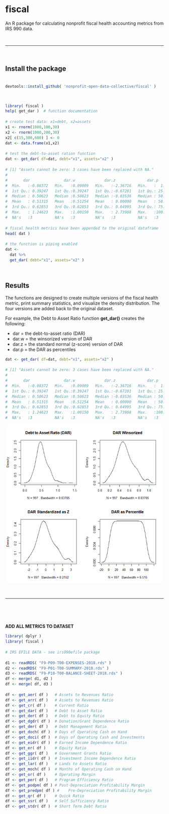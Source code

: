 # fiscal 

An R package for calculating nonprofit fiscal health accounting metrics from IRS 990 data. 

<br>

---------------------

<br>

## Install the package

```r

devtools::install_github( 'nonprofit-open-data-collective/fiscal' )

```

<br>

```r
library( fiscal )
help( get_dar )  # function documentation 

# create test data: x1=debt, x2=assets
x1 <- rnorm(1000,100,30)
x2 <- rnorm(1000,200,30)
x2[ c(15,300,600) ] <- 0
dat <- data.frame(x1,x2)

# test the debt-to-asset ration function
dat <- get_dar( df=dat, debt="x1", assets="x2" )

# [1] "Assets cannot be zero: 3 cases have been replaced with NA."
#
#       dar               dar.w             dar.z              dar.p       
#  Min.   :-0.08372   Min.   :0.09009   Min.   :-2.36716   Min.   :  1.00  
#  1st Qu.: 0.39247   1st Qu.:0.39247   1st Qu.:-0.67281   1st Qu.: 25.00  
#  Median : 0.50623   Median :0.50623   Median :-0.03536   Median : 50.00  
#  Mean   : 0.51315   Mean   :0.51254   Mean   : 0.00000   Mean   : 50.35  
#  3rd Qu.: 0.62853   3rd Qu.:0.62853   3rd Qu.: 0.64995   3rd Qu.: 75.00  
#  Max.   : 1.24623   Max.   :1.00150   Max.   : 2.73988   Max.   :100.00  
#  NA's   :3          NA's   :3         NA's   :3          NA's   :3

# fiscal health metrics have been appended to the original dataframe
head( dat ) 

# the function is piping enabled 
dat <- 
  dat %>% 
  get_dar( debt="x1", assets="x2" )
```

<br>

## Results 

The functions are designed to create multiple versions of the fiscal health metric, print summary statistics, and visualize the density distribution. The four versions are added back to the original dataset. 

For example, the Debt to Asset Ratio function **get_dar()** creates the following: 

* dar = the debt-to-asset ratio (DAR) 
* dar.w = the winsorized version of DAR 
* dar.z = the standard normal (z-score) version of DAR 
* dar.p = the DAR as percentiles  

```r
dat <- get_dar( df=dat, debt="x1", assets="x2" )

# [1] "Assets cannot be zero: 3 cases have been replaced with NA."
#
#       dar               dar.w             dar.z              dar.p       
#  Min.   :-0.08372   Min.   :0.09009   Min.   :-2.36716   Min.   :  1.00  
#  1st Qu.: 0.39247   1st Qu.:0.39247   1st Qu.:-0.67281   1st Qu.: 25.00  
#  Median : 0.50623   Median :0.50623   Median :-0.03536   Median : 50.00  
#  Mean   : 0.51315   Mean   :0.51254   Mean   : 0.00000   Mean   : 50.35  
#  3rd Qu.: 0.62853   3rd Qu.:0.62853   3rd Qu.: 0.64995   3rd Qu.: 75.00  
#  Max.   : 1.24623   Max.   :1.00150   Max.   : 2.73988   Max.   :100.00  
#  NA's   :3          NA's   :3         NA's   :3          NA's   :3
```

![](assets/dar.png)

<br> 

-----------------

<br>
<br>
<br>


**ADD ALL METRICS TO DATASET**

```r
library( dplyr )
library( fiscal )

# IRS EFILE DATA - see irs990efile package

d1 <- readRDS( "F9-P09-T00-EXPENSES-2018.rds" )
d2 <- readRDS( "F9-P01-T00-SUMMARY-2018.rds" )
d3 <- readRDS( "F9-P10-T00-BALANCE-SHEET-2018.rds" )
df <- merge( d1, d2 )
df <- merge( df, d3 )

df <- get_aer( df )   #	Assets to Revenues Ratio
df <- get_arr( df )   #	Assets to Revenues Ratio
df <- get_cr( df )    # Current Ratio
df <- get_dar( df )   #	Debt to Asset Ratio
df <- get_der( df )   #	Debt to Equity Ratio
df <- get_dgdr( df )  #	Donation/Grant Dependence Ratio
df <- get_dmr( df )   #	Debt Management Ratio
df <- get_doch( df )  #	Days of Operating Cash on Hand
df <- get_doci( df )  #	Days of Operating Cash and Investments
df <- get_eidr( df )  #	Earned Income Dependence Ratio
df <- get_er( df )    #	Equity Ratio
df <- get_ggr( df )   #	Government Grants Ratio
df <- get_iidr( df )  #	Investment Income Dependence Ratio
df <- get_lar( df )   #	Lands to Assets Ratio
df <- get_moch( df )  #	Months of Operating Cash on Hand
df <- get_or( df )    #	Operating Margin
df <- get_per( df )   #	Program Efficiency Ratio
df <- get_podpm( df ) #	Post-Depreciation Profitability Margin
df <- get_predpm( df ) #	Pre-Depreciation Profitability Margin
df <- get_qr( df )    #	Quick Ratio
df <- get_ssr( df )   #	Self Sufficiency Ratio
df <- get_stdr( df )  #	Short Term Debt Ratio
```

